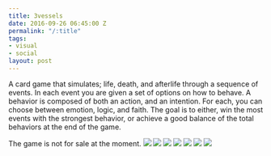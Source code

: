 ```yaml
---
title: 3vessels
date: 2016-09-26 06:45:00 Z
permalink: "/:title"
tags:
- visual
- social
layout: post
---
```


A card game that simulates; life, death, and afterlife through a sequence of events. In each event you are given a set of options on how to behave. A behavior is composed of both an action, and an intention. For each, you can choose between emotion, logic, and faith. The goal is to either, win the most events with the strongest behavior, or achieve a good balance of the total behaviors at the end of the game.

The game is not for sale at the moment.
<img class="cover" src="/uploads/3vessels_1.JPG"/>
<img class="left" src="/uploads/3vessels_2.JPG"/>
<img class="center" src="/uploads/3vessels_3.JPG"/>
<img class="right" src="/uploads/3vessels_4.JPG"/>
<img class="left" src="/uploads/3vessels_5.JPG"/>
<img class="center" src="/uploads/3vessels_6.JPG"/>
<img class="right" src="/uploads/3vessels_7.JPG"/>
